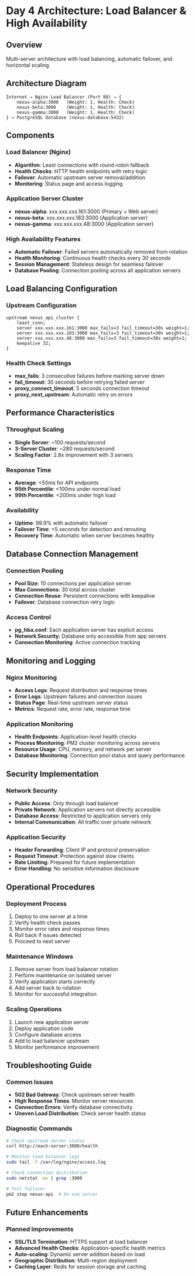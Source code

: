 # Day 4 Architecture: Load Balancer & High Availability

## Overview
Multi-server architecture with load balancing, automatic failover, and horizontal scaling.

## Architecture Diagram

```
Internet → Nginx Load Balancer (Port 80) → {
    nexus-alpha:3000   (Weight: 1, Health: Check)
    nexus-beta:3000    (Weight: 1, Health: Check)
    nexus-gamma:3000   (Weight: 1, Health: Check)
} → PostgreSQL Database (nexus-database:5432)
```

## Components

### Load Balancer (Nginx)
- **Algorithm**: Least connections with round-robin fallback
- **Health Checks**: HTTP health endpoints with retry logic
- **Failover**: Automatic upstream server removal/addition
- **Monitoring**: Status page and access logging

### Application Server Cluster
- **nexus-alpha**: xxx.xxx.xxx.161:3000 (Primary + Web server)
- **nexus-beta**: xxx.xxx.xxx.183:3000 (Application server)
- **nexus-gamma**: xxx.xxx.xxx.48:3000 (Application server)

### High Availability Features
- **Automatic Failover**: Failed servers automatically removed from rotation
- **Health Monitoring**: Continuous health checks every 30 seconds
- **Session Management**: Stateless design for seamless failover
- **Database Pooling**: Connection pooling across all application servers

## Load Balancing Configuration

### Upstream Configuration
```nginx
upstream nexus_api_cluster {
    least_conn;
    server xxx.xxx.xxx.161:3000 max_fails=3 fail_timeout=30s weight=1;
    server xxx.xxx.xxx.183:3000 max_fails=3 fail_timeout=30s weight=1;
    server xxx.xxx.xxx.48:3000 max_fails=3 fail_timeout=30s weight=1;
    keepalive 32;
}
```

### Health Check Settings
- **max_fails**: 3 consecutive failures before marking server down
- **fail_timeout**: 30 seconds before retrying failed server
- **proxy_connect_timeout**: 5 seconds connection timeout
- **proxy_next_upstream**: Automatic retry on errors

## Performance Characteristics

### Throughput Scaling
- **Single Server**: ~100 requests/second
- **3-Server Cluster**: ~280 requests/second
- **Scaling Factor**: 2.8x improvement with 3 servers

### Response Time
- **Average**: <50ms for API endpoints
- **95th Percentile**: <100ms under normal load
- **99th Percentile**: <200ms under high load

### Availability
- **Uptime**: 99.9% with automatic failover
- **Failover Time**: <5 seconds for detection and rerouting
- **Recovery Time**: Automatic when server becomes healthy

## Database Connection Management

### Connection Pooling
- **Pool Size**: 10 connections per application server
- **Max Connections**: 30 total across cluster
- **Connection Reuse**: Persistent connections with keepalive
- **Failover**: Database connection retry logic

### Access Control
- **pg_hba.conf**: Each application server has explicit access
- **Network Security**: Database only accessible from app servers
- **Connection Monitoring**: Active connection tracking

## Monitoring and Logging

### Nginx Monitoring
- **Access Logs**: Request distribution and response times
- **Error Logs**: Upstream failures and connection issues
- **Status Page**: Real-time upstream server status
- **Metrics**: Request rate, error rate, response time

### Application Monitoring
- **Health Endpoints**: Application-level health checks
- **Process Monitoring**: PM2 cluster monitoring across servers
- **Resource Usage**: CPU, memory, and network per server
- **Database Monitoring**: Connection pool status and query performance

## Security Implementation

### Network Security
- **Public Access**: Only through load balancer
- **Private Network**: Application servers not directly accessible
- **Database Access**: Restricted to application servers only
- **Internal Communication**: All traffic over private network

### Application Security
- **Header Forwarding**: Client IP and protocol preservation
- **Request Timeout**: Protection against slow clients
- **Rate Limiting**: Prepared for future implementation
- **Error Handling**: No sensitive information disclosure

## Operational Procedures

### Deployment Process
1. Deploy to one server at a time
2. Verify health check passes
3. Monitor error rates and response times
4. Roll back if issues detected
5. Proceed to next server

### Maintenance Windows
1. Remove server from load balancer rotation
2. Perform maintenance on isolated server
3. Verify application starts correctly
4. Add server back to rotation
5. Monitor for successful integration

### Scaling Operations
1. Launch new application server
2. Deploy application code
3. Configure database access
4. Add to load balancer upstream
5. Monitor performance improvement

## Troubleshooting Guide

### Common Issues
- **502 Bad Gateway**: Check upstream server health
- **High Response Times**: Monitor server resources
- **Connection Errors**: Verify database connectivity
- **Uneven Load Distribution**: Check server health status

### Diagnostic Commands
```bash
# Check upstream server status
curl http://each-server:3000/health

# Monitor load balancer logs
sudo tail -f /var/log/nginx/access.log

# Check connection distribution
sudo netstat -an | grep :3000

# Test failover
pm2 stop nexus-api  # On one server
```

## Future Enhancements

### Planned Improvements
- **SSL/TLS Termination**: HTTPS support at load balancer
- **Advanced Health Checks**: Application-specific health metrics
- **Auto-scaling**: Dynamic server addition based on load
- **Geographic Distribution**: Multi-region deployment
- **Caching Layer**: Redis for session storage and caching
